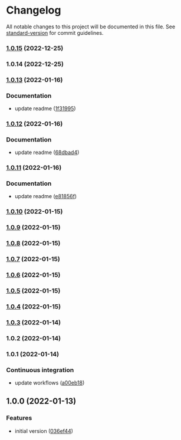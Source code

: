 # Changelog

All notable changes to this project will be documented in this file. See [standard-version](https://github.com/conventional-changelog/standard-version) for commit guidelines.

### [1.0.15](https://github.com/tiagocavaco/google-maps-draw-shape-lib/compare/v1.0.14...v1.0.15) (2022-12-25)

### 1.0.14 (2022-12-25)

### [1.0.13](https://github.com/tiagocavaco/google-maps-draw-shape-lib/compare/v1.0.12...v1.0.13) (2022-01-16)


### Documentation

* update readme ([1f31995](https://github.com/tiagocavaco/google-maps-draw-shape-lib/commit/1f319956acce9cd061bec263aec9fa3ad7ffcdf3))

### [1.0.12](https://github.com/tiagocavaco/google-maps-draw-shape-lib/compare/v1.0.11...v1.0.12) (2022-01-16)


### Documentation

* update readme ([68dbad4](https://github.com/tiagocavaco/google-maps-draw-shape-lib/commit/68dbad406b2de4e9f5b5cec44bd22be38cba5bbe))

### [1.0.11](https://github.com/tiagocavaco/google-maps-draw-shape-lib/compare/v1.0.10...v1.0.11) (2022-01-16)


### Documentation

* update readme ([e81856f](https://github.com/tiagocavaco/google-maps-draw-shape-lib/commit/e81856f0b68bf11f271f25ab449745655d7cca44))

### [1.0.10](https://github.com/tiagocavaco/google-maps-draw-shape-lib/compare/v1.0.9...v1.0.10) (2022-01-15)

### [1.0.9](https://github.com/tiagocavaco/google-maps-draw-shape-lib/compare/v1.0.8...v1.0.9) (2022-01-15)

### [1.0.8](https://github.com/tiagocavaco/google-maps-draw-shape-lib/compare/v1.0.7...v1.0.8) (2022-01-15)

### [1.0.7](https://github.com/tiagocavaco/google-maps-draw-shape-lib/compare/v1.0.6...v1.0.7) (2022-01-15)

### [1.0.6](https://github.com/tiagocavaco/google-maps-draw-shape-lib/compare/v1.0.5...v1.0.6) (2022-01-15)

### [1.0.5](https://github.com/tiagocavaco/google-maps-draw-shape-lib/compare/v1.0.4...v1.0.5) (2022-01-15)

### [1.0.4](https://github.com/tiagocavaco/google-maps-draw-shape-lib/compare/v1.0.3...v1.0.4) (2022-01-15)

### [1.0.3](https://github.com/tiagocavaco/google-maps-draw-shape-lib/compare/v1.0.2...v1.0.3) (2022-01-14)

### 1.0.2 (2022-01-14)

### 1.0.1 (2022-01-14)


### Continuous integration

* update workflows ([a00eb18](https://github.com/tiagocavaco/google-maps-draw-shape-lib/commit/a00eb18cb0063d0863294c5a2d88037f7a849d1a))

## 1.0.0 (2022-01-13)


### Features

* initial version ([036ef44](https://github.com/tiagocavaco/google-maps-draw-shape-lib/commit/036ef44265d2e4675c40299646646b5447cb81ef))
